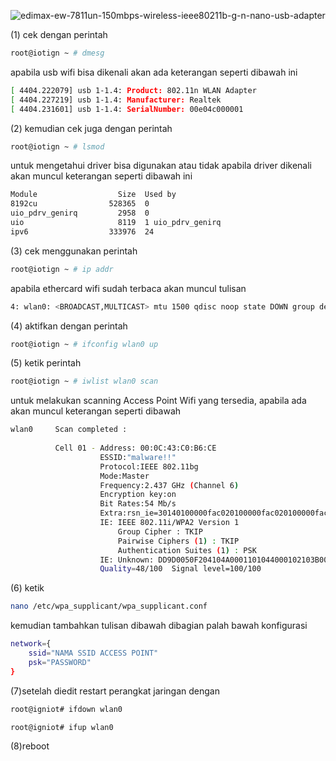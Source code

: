 ![edimax-ew-7811un-150mbps-wireless-ieee80211b-g-n-nano-usb-adapter](https://cloud.githubusercontent.com/assets/4461503/8298796/306dffba-1998-11e5-957f-16cf5751d3b0.jpg)


(1) cek dengan perintah

~~~bash
root@iotign ~ # dmesg
~~~

apabila usb wifi bisa dikenali akan ada keterangan seperti dibawah ini

~~~bash
[ 4404.222079] usb 1-1.4: Product: 802.11n WLAN Adapter
[ 4404.227219] usb 1-1.4: Manufacturer: Realtek
[ 4404.231601] usb 1-1.4: SerialNumber: 00e04c000001
~~~

(2) kemudian cek juga dengan perintah

~~~bash
root@iotign ~ # lsmod
~~~

untuk mengetahui driver bisa digunakan atau tidak apabila driver dikenali akan muncul keterangan seperti dibawah ini

~~~bash
Module                  Size  Used by
8192cu                528365  0 
uio_pdrv_genirq         2958  0 
uio                     8119  1 uio_pdrv_genirq
ipv6                  333976  24 
~~~

(3) cek menggunakan perintah 

~~~bash
root@iotign ~ # ip addr
~~~

apabila ethercard wifi sudah terbaca akan muncul tulisan

~~~bash
4: wlan0: <BROADCAST,MULTICAST> mtu 1500 qdisc noop state DOWN group default qlen 1000
~~~

(4) aktifkan dengan perintah 

~~~bash
root@iotign ~ # ifconfig wlan0 up
~~~
(5) ketik perintah

~~~bash
root@iotign ~ # iwlist wlan0 scan
~~~  

untuk melakukan scanning Access Point Wifi yang tersedia, apabila ada akan muncul keterangan seperti dibawah

~~~bash
wlan0     Scan completed :
        
          Cell 01 - Address: 00:0C:43:C0:B6:CE
                    ESSID:"malware!!"
                    Protocol:IEEE 802.11bg
                    Mode:Master
                    Frequency:2.437 GHz (Channel 6)
                    Encryption key:on
                    Bit Rates:54 Mb/s
                    Extra:rsn_ie=30140100000fac020100000fac020100000fac020000
                    IE: IEEE 802.11i/WPA2 Version 1
                        Group Cipher : TKIP
                        Pairwise Ciphers (1) : TKIP
                        Authentication Suites (1) : PSK
                    IE: Unknown: DD9D0050F204104A0001101044000102103B000103104700102880288028801880A880000C43C0B6CE1021001852616C696E6B20546563686E6F6C6F67792C20436F72702E1023001C52616C696E6B20576972656C6573732041636365737320506F696E74102400065254323836301042000831323334353637381054000800060050F20400011011000952616C696E6B415053100800020084103C000101
                    Quality=48/100  Signal level=100/100  
~~~

(6) ketik 
~~~bash 
nano /etc/wpa_supplicant/wpa_supplicant.conf
~~~

kemudian tambahkan tulisan dibawah dibagian palah bawah konfigurasi
~~~bash
network={
    ssid="NAMA SSID ACCESS POINT"
    psk="PASSWORD"
}
~~~

(7)setelah diedit restart perangkat jaringan dengan

~~~bash
root@igniot# ifdown wlan0
~~~
~~~bash
root@igniot# ifup wlan0
~~~

(8)reboot
